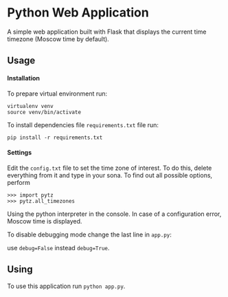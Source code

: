 # Python Web Application

A simple web application built with Flask that displays the current time timezone (Moscow time by default).


## Usage

#### Installation

To prepare virtual environment run:
 
```
virtualenv venv
source venv/bin/activate
```

To install dependencies file `requirements.txt` file run:

```
pip install -r requirements.txt
```


#### Settings

Edit the `config.txt` file to set the time zone of interest. To do this, delete everything from it and type in your sona. To find out all possible options, perform 

```
>>> import pytz
>>> pytz.all_timezones
```

Using the python interpreter in the console.
In case of a configuration error, Moscow time is displayed.

To disable debugging mode change the last line in `app.py`:

use `debug=False` instead `debug=True`.

## Using

To use this application run `python app.py`.
